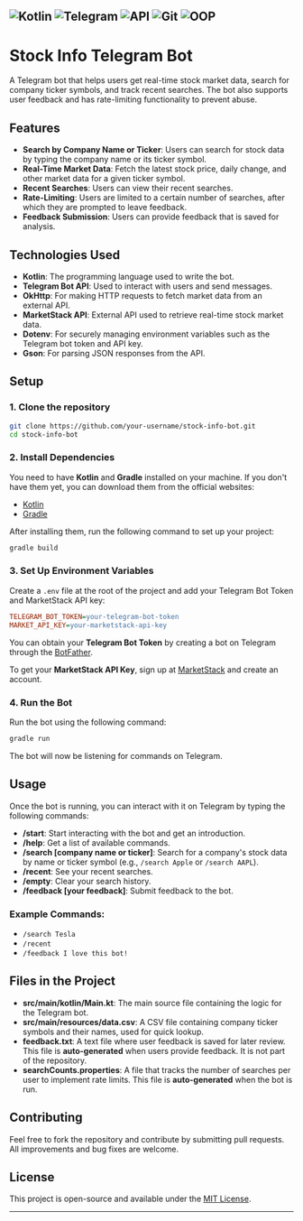 ![Kotlin](https://img.shields.io/badge/Kotlin-7F52FF?style=for-the-badge&logo=kotlin&logoColor=white)
![Telegram](https://img.shields.io/badge/Telegram-2CA5E0?style=for-the-badge&logo=telegram&logoColor=white)
![API](https://img.shields.io/badge/API-External_Integration-FF6F00?style=for-the-badge&logo=api&logoColor=white)
![Git](https://img.shields.io/badge/Git-F05032?style=for-the-badge&logo=git&logoColor=white)
![OOP](https://img.shields.io/badge/OOP-Object_Oriented_Programming-FF6F00?style=for-the-badge&logo=java&logoColor=white)
---

# Stock Info Telegram Bot

A Telegram bot that helps users get real-time stock market data, search for company ticker symbols, and track recent searches. The bot also supports user feedback and has rate-limiting functionality to prevent abuse.

## Features

- **Search by Company Name or Ticker**: Users can search for stock data by typing the company name or its ticker symbol.
- **Real-Time Market Data**: Fetch the latest stock price, daily change, and other market data for a given ticker symbol.
- **Recent Searches**: Users can view their recent searches.
- **Rate-Limiting**: Users are limited to a certain number of searches, after which they are prompted to leave feedback.
- **Feedback Submission**: Users can provide feedback that is saved for analysis.

## Technologies Used

- **Kotlin**: The programming language used to write the bot.
- **Telegram Bot API**: Used to interact with users and send messages.
- **OkHttp**: For making HTTP requests to fetch market data from an external API.
- **MarketStack API**: External API used to retrieve real-time stock market data.
- **Dotenv**: For securely managing environment variables such as the Telegram bot token and API key.
- **Gson**: For parsing JSON responses from the API.

## Setup

### 1. Clone the repository

```bash
git clone https://github.com/your-username/stock-info-bot.git
cd stock-info-bot
```

### 2. Install Dependencies

You need to have **Kotlin** and **Gradle** installed on your machine. If you don't have them yet, you can download them from the official websites:

- [Kotlin](https://kotlinlang.org/)
- [Gradle](https://gradle.org/)

After installing them, run the following command to set up your project:

```bash
gradle build
```

### 3. Set Up Environment Variables

Create a `.env` file at the root of the project and add your Telegram Bot Token and MarketStack API key:

```ini
TELEGRAM_BOT_TOKEN=your-telegram-bot-token
MARKET_API_KEY=your-marketstack-api-key
```

You can obtain your **Telegram Bot Token** by creating a bot on Telegram through the [BotFather](https://core.telegram.org/bots#botfather).

To get your **MarketStack API Key**, sign up at [MarketStack](https://marketstack.com/) and create an account.

### 4. Run the Bot

Run the bot using the following command:

```bash
gradle run
```

The bot will now be listening for commands on Telegram.

## Usage

Once the bot is running, you can interact with it on Telegram by typing the following commands:

- **/start**: Start interacting with the bot and get an introduction.
- **/help**: Get a list of available commands.
- **/search [company name or ticker]**: Search for a company's stock data by name or ticker symbol (e.g., `/search Apple` or `/search AAPL`).
- **/recent**: See your recent searches.
- **/empty**: Clear your search history.
- **/feedback [your feedback]**: Submit feedback to the bot.

### Example Commands:

- `/search Tesla`
- `/recent`
- `/feedback I love this bot!`

## Files in the Project

- **src/main/kotlin/Main.kt**: The main source file containing the logic for the Telegram bot.
- **src/main/resources/data.csv**: A CSV file containing company ticker symbols and their names, used for quick lookup.
- **feedback.txt**: A text file where user feedback is saved for later review. This file is **auto-generated** when users provide feedback. It is not part of the repository.
- **searchCounts.properties**: A file that tracks the number of searches per user to implement rate limits. This file is **auto-generated** when the bot is run.

## Contributing

Feel free to fork the repository and contribute by submitting pull requests. All improvements and bug fixes are welcome.

## License

This project is open-source and available under the [MIT License](LICENSE).

---
